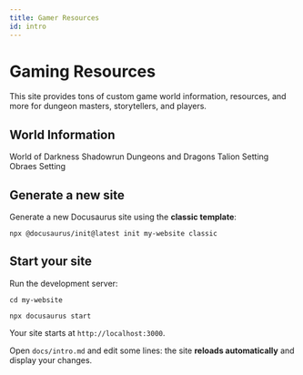 ```yaml
---
title: Gamer Resources
id: intro
---
```


# Gaming Resources

This site provides tons of custom game world information, resources, and more for dungeon masters, storytellers, and players. 

## World Information

World of Darkness
Shadowrun
Dungeons and Dragons
Talion Setting
Obraes Setting

## Generate a new site

Generate a new Docusaurus site using the **classic template**:

```shell
npx @docusaurus/init@latest init my-website classic
```

## Start your site

Run the development server:

```shell
cd my-website

npx docusaurus start
```

Your site starts at `http://localhost:3000`.

Open `docs/intro.md` and edit some lines: the site **reloads automatically** and display your changes.
